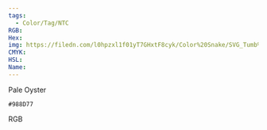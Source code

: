 ```yaml
---
tags:
  - Color/Tag/NTC
RGB:
Hex:
img: https://filedn.com/l0hpzxl1f01yT7GHxtF8cyk/Color%20Snake/SVG_Tumb%20Mass%20No%20Name/988D77.svg
CMYK:
HSL:
Name:
---
```

Pale Oyster
```palette
#988D77
```
RGB
